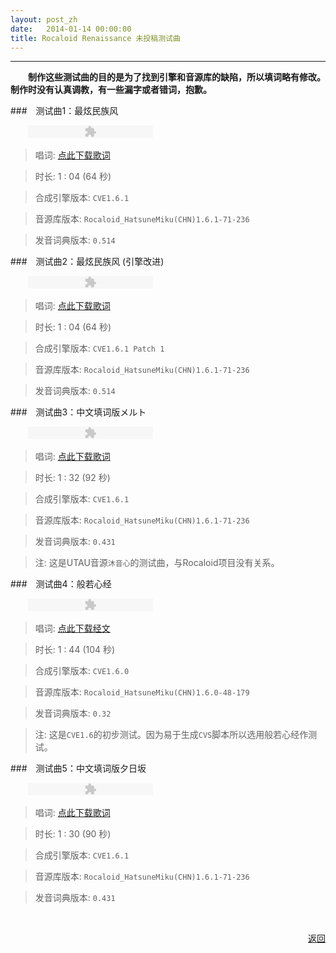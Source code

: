 ```yaml
---
layout: post_zh
date:   2014-01-14 00:00:00
title: Rocaloid Renaissance 未投稿测试曲
---
```


---

**&emsp;&emsp;制作这些测试曲的目的是为了找到引擎和音源库的缺陷，所以填词略有修改。制作时没有认真调教，有一些漏字或者错词，抱歉。**

###&emsp;测试曲1：最炫民族风

&emsp;&emsp;<object type="application/x-shockwave-flash" data="/dewplayer/dewplayer.swf?mp3=/audio/demo/r1.6/CoolestEthnicStyle_1.6.mp3" width="200" height="20" id="dewplayer">
	<param name="wmode" value="transparent" /></object>

> 唱词: [点此下载歌词](/resources/lyrics/r1.6/CoolestEthnicStyle.txt)

> 时长: 1 : 04 (64 秒)

> 合成引擎版本: `CVE1.6.1`

> 音源库版本: `Rocaloid_HatsuneMiku(CHN)1.6.1-71-236`

> 发音词典版本: `0.514`

###&emsp;测试曲2：最炫民族风 (引擎改进)

&emsp;&emsp;<object type="application/x-shockwave-flash" data="/dewplayer/dewplayer.swf?mp3=/audio/demo/r1.6/CoolestEthnicStyle_1.6.1Patch1.mp3" width="200" height="20" id="dewplayer">
	<param name="wmode" value="transparent" /></object>

> 唱词: [点此下载歌词](/resources/lyrics/r1.6/CoolestEthnicStyle.txt)

> 时长: 1 : 04 (64 秒)

> 合成引擎版本: `CVE1.6.1 Patch 1`

> 音源库版本: `Rocaloid_HatsuneMiku(CHN)1.6.1-71-236`

> 发音词典版本: `0.514`

###&emsp;测试曲3：中文填词版メルト

&emsp;&emsp;<object type="application/x-shockwave-flash" data="/dewplayer/dewplayer.swf?mp3=/audio/demo/r1.6/Melt_1.6.1.mp3" width="200" height="20" id="dewplayer">
	<param name="wmode" value="transparent" /></object>

> 唱词: [点此下载歌词](/resources/lyrics/r1.6/Melt.txt)

> 时长: 1 : 32 (92 秒)

> 合成引擎版本: `CVE1.6.1`

> 音源库版本: `Rocaloid_HatsuneMiku(CHN)1.6.1-71-236`

> 发音词典版本: `0.431`

> 注: 这是UTAU音源`沐音心`的测试曲，与Rocaloid项目没有关系。

###&emsp;测试曲4：般若心经

&emsp;&emsp;<object type="application/x-shockwave-flash" data="/dewplayer/dewplayer.swf?mp3=/audio/demo/r1.6/Prajnaparamita_1.6.0.mp3" width="200" height="20" id="dewplayer">
	<param name="wmode" value="transparent" /></object>

> 唱词: [点此下载经文](/resources/lyrics/r1.6/Prajnaparamita.txt)

> 时长: 1 : 44 (104 秒)

> 合成引擎版本: `CVE1.6.0`

> 音源库版本: `Rocaloid_HatsuneMiku(CHN)1.6.0-48-179`

> 发音词典版本: `0.32`

> 注: 这是`CVE1.6`的初步测试。因为易于生成`CVS`脚本所以选用般若心经作测试。

###&emsp;测试曲5：中文填词版夕日坂

&emsp;&emsp;<object type="application/x-shockwave-flash" data="/dewplayer/dewplayer.swf?mp3=/audio/demo/r1.6/Yuuhisaka_1.6.1.mp3" width="200" height="20" id="dewplayer">
	<param name="wmode" value="transparent" /></object>

> 唱词: [点此下载歌词](/resources/lyrics/r1.6/Yuuhisaka.txt)

> 时长: 1 : 30 (90 秒)

> 合成引擎版本: `CVE1.6.1`

> 音源库版本: `Rocaloid_HatsuneMiku(CHN)1.6.1-71-236`

> 发音词典版本: `0.431`

<br />

<p align="right"><a href="/sub/zh/posts-unposted/index.html">返回</a></p>


